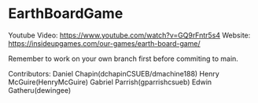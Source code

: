 # EarthBoardGame

Youtube Video: https://www.youtube.com/watch?v=GQ9rFntr5s4
Website: https://insideupgames.com/our-games/earth-board-game/

Remember to work on your own branch first before commiting to main.

Contributors:
Daniel Chapin(dchapinCSUEB/dmachine188)
Henry McGuire(HenryMcGuire)
Gabriel Parrish(gparrishcsueb)
Edwin Gatheru(dewingee)